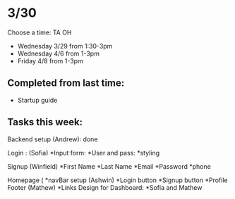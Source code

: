 # 3/30

Choose a time: TA OH 
- Wednesday 3/29 from 1:30-3pm
- Wednesday 4/6 from 1-3pm
- Friday 4/8 from 1-3pm
 
## Completed from last time:
- Startup guide
 
## Tasks this week:
 
Backend setup (Andrew): done

Login : (Sofia)
    *Input form: 
    *User and pass: 
    *styling

Signup (Winfield)
    *First Name 
    *Last Name
    *Email
    *Password
    *phone

Homepage (
    *navBar setup (Ashwin)
        *Login button
        *Signup button
        *Profile
Footer (Mathew)
    *Links
Design for Dashboard:
    *Sofia and Mathew
 
 
